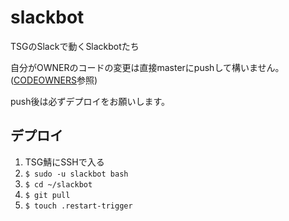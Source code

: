 # slackbot

TSGのSlackで動くSlackbotたち

自分がOWNERのコードの変更は直接masterにpushして構いません。 ([CODEOWNERS](CODEOWNERS)参照)

push後は必ずデプロイをお願いします。

## デプロイ

1. TSG鯖にSSHで入る
2. `$ sudo -u slackbot bash`
3. `$ cd ~/slackbot`
4. `$ git pull`
5. `$ touch .restart-trigger`

